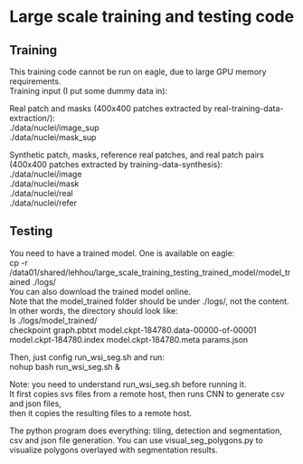 # Large scale training and testing code

## Training
This training code cannot be run on eagle, due to large GPU memory requirements.  
Training input (I put some dummy data in): 

Real patch and masks (400x400 patches extracted by real-training-data-extraction/):  
./data/nuclei/image_sup  
./data/nuclei/mask_sup 

Synthetic patch, masks, reference real patches, and real patch pairs (400x400 patches extracted by training-data-synthesis):  
./data/nuclei/image  
./data/nuclei/mask  
./data/nuclei/real  
./data/nuclei/refer 


## Testing
You need to have a trained model. One is available on eagle:  
cp -r /data01/shared/lehhou/large_scale_training_testing_trained_model/model_trained ./logs/  
You can also download the trained model online.  
Note that the model_trained folder should be under ./logs/, not the content. In other words, the directory should look like:  
ls ./logs/model_trained/  
checkpoint  graph.pbtxt  model.ckpt-184780.data-00000-of-00001  model.ckpt-184780.index  model.ckpt-184780.meta  params.json 

Then, just config run_wsi_seg.sh and run:  
nohup bash run_wsi_seg.sh & 

Note: you need to understand run_wsi_seg.sh before running it.  
It first copies svs files from a remote host, then runs CNN to generate csv and json files,  
then it copies the resulting files to a remote host. 

The python program does everything: tiling, detection and segmentation, csv and json file generation.
You can use visual_seg_polygons.py to visualize polygons overlayed with segmentation results.  

